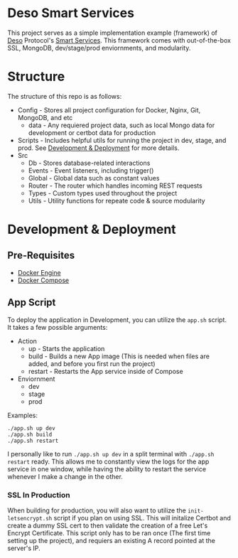 # Deso Smart Services
This project serves as a simple implementation example (framework) of [Deso](https://deso.org) Protocol's [Smart Services](https://www.deso.org/blog/smart-services). This framework comes with out-of-the-box SSL, MongoDB, dev/stage/prod enviornments, and modularity.

# Structure
The structure of this repo is as follows:

- Config - Stores all project configuration for Docker, Nginx, Git, MongoDB, and etc
    - data - Any requiered project data, such as local Mongo data for development or certbot data for production
- Scripts - Includes helpful utils for running the project in dev, stage, and prod. See [Development & Deployment](#development-and-deployment) for more details.
- Src
    - Db - Stores database-related interactions
    - Events - Event listeners, including trigger()
    - Global - Global data such as constant values
    - Router - The router which handles incoming REST requests
    - Types - Custom types used throughout the project
    - Utils - Utility functions for repeate code & source modularity

# Development & Deployment

## Pre-Requisites
- [Docker Engine](https://docs.docker.com/engine/install/)
- [Docker Compose](https://docs.docker.com/compose/install/)

## App Script
To deploy the application in Development, you can utilize the `app.sh` script. It takes a few possible arguments:

- Action
    - up - Starts the application
    - build - Builds a new App image (This is needed when files are added, and before you first run the project)
    - restart - Restarts the App service inside of Compose
- Enviornment
    - dev
    - stage
    - prod

Examples:
```
./app.sh up dev
./app.sh build
./app.sh restart
```

I personally like to run `./app.sh up dev` in a split terminal with `./app.sh restart` ready. This allows me to constantly view the logs for the app service in one window, while having the ability to restart the service whenever I make a change in the other.

### SSL In Production
When building for production, you will also want to utilize the `init-letsencrypt.sh` script if you plan on using SSL. This will initalize Certbot and create a dummy SSL cert to then validate the creation of a free Let's Encrypt Certificate. This script only has to be ran once (The first time setting up the project), and requiers an existing A record pointed at the server's IP.
